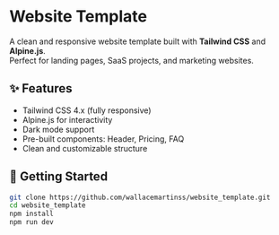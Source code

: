 # Website Template

A clean and responsive website template built with **Tailwind CSS** and **Alpine.js**.  
Perfect for landing pages, SaaS projects, and marketing websites.

## ✨ Features

- Tailwind CSS 4.x (fully responsive)
- Alpine.js for interactivity
- Dark mode support
- Pre-built components: Header, Pricing, FAQ
- Clean and customizable structure

## 🚀 Getting Started

```bash
git clone https://github.com/wallacemartinss/website_template.git
cd website_template
npm install
npm run dev
